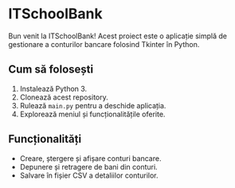 # ITSchoolBank

Bun venit la ITSchoolBank! Acest proiect este o aplicație simplă de gestionare a conturilor bancare folosind Tkinter în Python.

## Cum să folosești

1. Instalează Python 3.
2. Clonează acest repository.
3. Rulează `main.py` pentru a deschide aplicația.
4. Explorează meniul și funcționalitățile oferite.

## Funcționalități

- Creare, ștergere și afișare conturi bancare.
- Depunere și retragere de bani din conturi.
- Salvare în fișier CSV a detaliilor conturilor.




